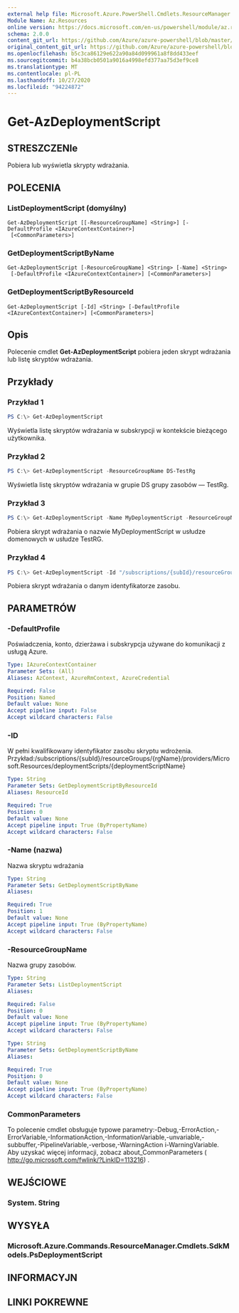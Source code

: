 ```yaml
---
external help file: Microsoft.Azure.PowerShell.Cmdlets.ResourceManager.dll-Help.xml
Module Name: Az.Resources
online version: https://docs.microsoft.com/en-us/powershell/module/az.resources/get-azdeploymentscript
schema: 2.0.0
content_git_url: https://github.com/Azure/azure-powershell/blob/master/src/Resources/Resources/help/Get-AzDeploymentScript.md
original_content_git_url: https://github.com/Azure/azure-powershell/blob/master/src/Resources/Resources/help/Get-AzDeploymentScript.md
ms.openlocfilehash: b5c3ca86129e622a90a84d099961a8f8dd433eef
ms.sourcegitcommit: b4a38bcb0501a9016a4998efd377aa75d3ef9ce8
ms.translationtype: MT
ms.contentlocale: pl-PL
ms.lasthandoff: 10/27/2020
ms.locfileid: "94224872"
---
```

# Get-AzDeploymentScript

## STRESZCZENIe
Pobiera lub wyświetla skrypty wdrażania.

## POLECENIA

### ListDeploymentScript (domyślny)
```
Get-AzDeploymentScript [[-ResourceGroupName] <String>] [-DefaultProfile <IAzureContextContainer>]
 [<CommonParameters>]
```

### GetDeploymentScriptByName
```
Get-AzDeploymentScript [-ResourceGroupName] <String> [-Name] <String>
 [-DefaultProfile <IAzureContextContainer>] [<CommonParameters>]
```

### GetDeploymentScriptByResourceId
```
Get-AzDeploymentScript [-Id] <String> [-DefaultProfile <IAzureContextContainer>] [<CommonParameters>]
```

## Opis
Polecenie cmdlet **Get-AzDeploymentScript** pobiera jeden skrypt wdrażania lub listę skryptów wdrażania.

## Przykłady

### Przykład 1
```powershell
PS C:\> Get-AzDeploymentScript
```

Wyświetla listę skryptów wdrażania w subskrypcji w kontekście bieżącego użytkownika.

### Przykład 2
```powershell
PS C:\> Get-AzDeploymentScript -ResourceGroupName DS-TestRg
```

Wyświetla listę skryptów wdrażania w grupie DS grupy zasobów — TestRg.

### Przykład 3
```powershell
PS C:\> Get-AzDeploymentScript -Name MyDeploymentScript -ResourceGroupName DS-TestRg
```

Pobiera skrypt wdrażania o nazwie MyDeploymentScript w usłudze domenowych w usłudze TestRG.

### Przykład 4
```powershell
PS C:\> Get-AzDeploymentScript -Id "/subscriptions/{subId}/resourceGroups/{rgName}/providers/Microsoft.Resources/deploymentScripts/{deploymentScriptName}"
```

Pobiera skrypt wdrażania o danym identyfikatorze zasobu. 

## PARAMETRÓW

### -DefaultProfile
Poświadczenia, konto, dzierżawa i subskrypcja używane do komunikacji z usługą Azure.

```yaml
Type: IAzureContextContainer
Parameter Sets: (All)
Aliases: AzContext, AzureRmContext, AzureCredential

Required: False
Position: Named
Default value: None
Accept pipeline input: False
Accept wildcard characters: False
```

### -ID
W pełni kwalifikowany identyfikator zasobu skryptu wdrożenia.
Przykład:/subscriptions/{subId}/resourceGroups/{rgName}/providers/Microsoft.Resources/deploymentScripts/{deploymentScriptName}

```yaml
Type: String
Parameter Sets: GetDeploymentScriptByResourceId
Aliases: ResourceId

Required: True
Position: 0
Default value: None
Accept pipeline input: True (ByPropertyName)
Accept wildcard characters: False
```

### -Name (nazwa)
Nazwa skryptu wdrażania

```yaml
Type: String
Parameter Sets: GetDeploymentScriptByName
Aliases:

Required: True
Position: 1
Default value: None
Accept pipeline input: True (ByPropertyName)
Accept wildcard characters: False
```

### -ResourceGroupName
Nazwa grupy zasobów.

```yaml
Type: String
Parameter Sets: ListDeploymentScript
Aliases:

Required: False
Position: 0
Default value: None
Accept pipeline input: True (ByPropertyName)
Accept wildcard characters: False
```

```yaml
Type: String
Parameter Sets: GetDeploymentScriptByName
Aliases:

Required: True
Position: 0
Default value: None
Accept pipeline input: True (ByPropertyName)
Accept wildcard characters: False
```

### CommonParameters
To polecenie cmdlet obsługuje typowe parametry:-Debug,-ErrorAction,-ErrorVariable,-InformationAction,-InformationVariable,-unvariable,-subbuffer,-PipelineVariable,-verbose,-WarningAction i-WarningVariable.
Aby uzyskać więcej informacji, zobacz about_CommonParameters ( http://go.microsoft.com/fwlink/?LinkID=113216) .

## WEJŚCIOWE

### System. String

## WYSYŁA

### Microsoft.Azure.Commands.ResourceManager.Cmdlets.SdkModels.PsDeploymentScript

## INFORMACYJN

## LINKI POKREWNE